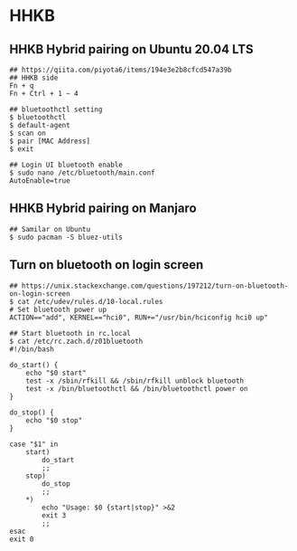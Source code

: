 HHKB
====

## HHKB Hybrid pairing on Ubuntu 20.04 LTS

    ## https://qiita.com/piyota6/items/194e3e2b8cfcd547a39b
    ## HHKB side
    Fn + q
    Fn + Ctrl + 1 ~ 4

    ## bluetoothctl setting
    $ bluetoothctl
    $ default-agent
    $ scan on
    $ pair [MAC Address]
    $ exit

    ## Login UI bluetooth enable
    $ sudo nano /etc/bluetooth/main.conf
    AutoEnable=true

## HHKB Hybrid pairing on Manjaro

    ## Samilar on Ubuntu
    $ sudo pacman -S bluez-utils

## Turn on bluetooth on login screen

    ## https://unix.stackexchange.com/questions/197212/turn-on-bluetooth-on-login-screen
    $ cat /etc/udev/rules.d/10-local.rules
    # Set bluetooth power up
    ACTION=="add", KERNEL=="hci0", RUN+="/usr/bin/hciconfig hci0 up"

    ## Start bluetooth in rc.local
    $ cat /etc/rc.zach.d/z01bluetooth
    #!/bin/bash

    do_start() {
        echo "$0 start"
        test -x /sbin/rfkill && /sbin/rfkill unblock bluetooth
        test -x /bin/bluetoothctl && /bin/bluetoothctl power on
    }

    do_stop() {
        echo "$0 stop"
    }

    case "$1" in
        start)
            do_start
            ;;
        stop)
            do_stop
            ;;
        *)
            echo "Usage: $0 {start|stop}" >&2
            exit 3
            ;;
    esac
    exit 0
